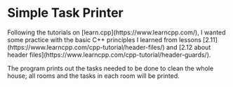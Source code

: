 # Simple Task Printer

<p>
    Following the tutorials on [learn.cpp](https://www.learncpp.com/), I wanted some practice with the basic C++ principles I learned from lessons [2.11](https://www.learncpp.com/cpp-tutorial/header-files/) and [2.12 about header files](https://www.learncpp.com/cpp-tutorial/header-guards/). 
</p>

<p>
    The program prints out the tasks needed to be done to clean the whole house; all rooms and the tasks in each room will be printed.
</p>
